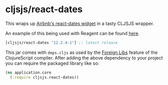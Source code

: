 # cljsjs/react-dates

This wraps up [Airbnb's react-dates widget](https://github.com/airbnb/react-dates) in a tasty CLJSJS wrapper.

An example of this being used with Reagent can be found [here](https://github.com/ddellacosta/react-dates-reagent-example).

[](dependency)
```clojure
[cljsjs/react-dates "12.2.4-1"] ;; latest release
```
[](/dependency)

This jar comes with `deps.cljs` as used by the [Foreign Libs][flibs] feature
of the ClojureScript compiler. After adding the above dependency to your project
you can require the packaged library like so:

```clojure
(ns application.core
  (:require cljsjs.react-dates))
```

[flibs]: https://clojurescript.org/reference/packaging-foreign-deps

